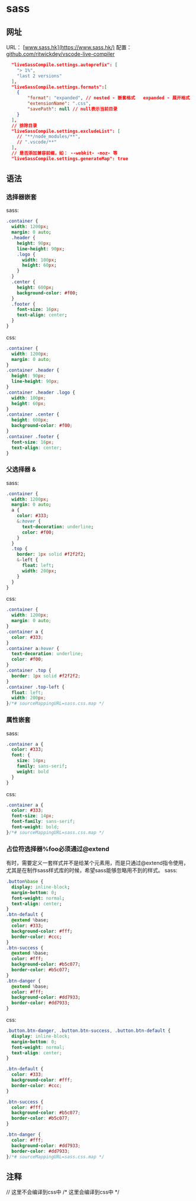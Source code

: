# sass

## 网址
URL： [www.sass.hk](https://www.sass.hk/)
配置： [github.com/ritwickdey/vscode-live-compiler](https://github.com/ritwickdey/vscode-live-sass-compiler)
```json
  "liveSassCompile.settings.autoprefix": [
    "> 1%",
    "last 2 versions"
  ],
  "liveSassCompile.settings.formats":[
    {
        "format": "expanded", // nested - 嵌套格式   expanded - 展开格式    compact - 紧凑格式    compressed - 压缩格式
        "extensionName": ".css",
        "savePath": null // null表示当前目录
    }
  ],
  // 排除目录
  "liveSassCompile.settings.excludeList": [ 
    // "**/node_modules/**",
    // ".vscode/**" 
  ],
  // 是否添加兼容前缀，如： --webkit- -moz- 等
  "liveSassCompile.settings.generateMap": true
```

## 语法
### 选择器嵌套
sass:
```sass
.container {
  width: 1200px;
  margin: 0 auto;
  .header {
    height: 90px;
    line-height: 90px;
    .logo {
      width: 100px;
      height: 60px;
    }
  }
  .center {
    height: 600px;
    background-color: #f00;
  }
  .footer {
    font-size: 16px;
    text-align: center;
  }
}
```
css: 
```css
.container {
  width: 1200px;
  margin: 0 auto;
}
.container .header {
  height: 90px;
  line-height: 90px;
}
.container .header .logo {
  width: 100px;
  height: 60px;
}
.container .center {
  height: 600px;
  background-color: #f00;
}
.container .footer {
  font-size: 16px;
  text-align: center;
}
```
### 父选择器 &
sass: 
```sass
.container {
  width: 1200px;
  margin: 0 auto;
  a {
    color: #333;
    &:hover {
      text-decoration: underline;
      color: #f00;
    }
  }
  .top {
    border: 1px solid #f2f2f2;
    &-left {
      float: left;
      width: 200px;
    }
  }
}
```
css:
```css
.container {
  width: 1200px;
  margin: 0 auto;
}
.container a {
  color: #333;
}
.container a:hover {
  text-decoration: underline;
  color: #f00;
}
.container .top {
  border: 1px solid #f2f2f2;
}
.container .top-left {
  float: left;
  width: 200px;
}/*# sourceMappingURL=sass.css.map */
```
### 属性嵌套
sass:
```sass
.container a {
  color: #333;
  font: {
    size: 14px;
    family: sans-serif;
    weight: bold
  }
}
```
css:
```css
.container a {
  color: #333;
  font-size: 14px;
  font-family: sans-serif;
  font-weight: bold;
}/*# sourceMappingURL=sass.css.map */
```
### 占位符选择器%foo必须通过@extend
有时，需要定义一套样式并不是给某个元素用，而是只通过@extend指令使用，尤其是在制作sass样式库的时候，希望sass能够忽略用不到的样式。
sass: 
```sass
.button%base {
  display: inline-block;
  margin-bottom: 0;
  font-weight: normal;
  text-align: center;
}
.btn-default {
  @extend %base;
  color: #333;
  background-color: #fff;
  border-color: #ccc;
}
.btn-success {
  @extend %base;
  color: #fff;
  background-color: #b5c077;
  border-color: #b5c077;
}
.btn-danger {
  @extend %base;
  color: #fff;
  background-color: #dd7933;
  border-color: #dd7933;
}
```
css:
```css
.button.btn-danger, .button.btn-success, .button.btn-default {
  display: inline-block;
  margin-bottom: 0;
  font-weight: normal;
  text-align: center;
}

.btn-default {
  color: #333;
  background-color: #fff;
  border-color: #ccc;
}

.btn-success {
  color: #fff;
  background-color: #b5c077;
  border-color: #b5c077;
}

.btn-danger {
  color: #fff;
  background-color: #dd7933;
  border-color: #dd7933;
}/*# sourceMappingURL=sass.css.map */
```

## 注释
// 这里不会编译到css中
/* 这里会编译到css中 */